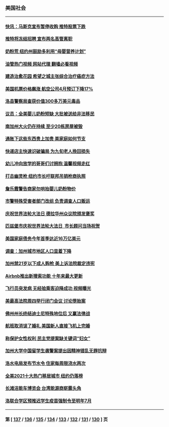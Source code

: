 ### 美国社会
---
#### [快讯：马斯克宣布暂停收购 推特股票下跌](../../pages/ncid1078160/n13735724.md?05132045) 
#### [推特将冻结招聘 宣布两名高管离职](../../pages/ncid1078160/n13734872.md?05132045) 
#### [奶粉荒 纽约州鼓励多利用“母婴营养计划”](../../pages/ncid1078160/n13735146.md?05132045) 
#### [油管热门视频 网站代理 翻墙必看视频](http://209.222.30.114:81/youtube.html?05132045)
#### [建造治愈花园 希望之城主张综合治疗癌症方法](../../pages/ncid1078160/n13735052.md?05132045) 
#### [美国机票价格飙涨 航空公司4月预订下降17%](../../pages/ncid1078160/n13734941.md?05132045) 
#### [洛县警察局查获价值300多万美元毒品](../../pages/ncid1078160/n13735012.md?05132045) 
#### [议员：全美婴儿奶粉短缺 大批被送给非法移民](../../pages/ncid1078160/n13734874.md?05132045) 
#### [南加州大火仍在持续 至少20栋房屋被毁](../../pages/ncid1078160/n13734878.md?05132045) 
#### [通胀下这些东西贵上加贵 美家庭如何节支](../../pages/ncid1078160/n13734745.md?05132045) 
#### [快递店主快速识破骗局 为九旬老人挽回损失](../../pages/ncid1078160/n13734221.md?05132045) 
#### [幼儿冲向放学的哥哥们讨拥抱 温馨视频走红](../../pages/ncid1078160/n13734236.md?05132045) 
#### [打击幽灵枪 纽约市长吁联邦吊销枪商执照](../../pages/ncid1078160/n13734001.md?05132045) 
#### [詹乐霞警告商家勿哄抬婴儿奶粉物价](../../pages/ncid1078160/n13734020.md?05132045) 
#### [市警特殊受害者部门改组 负责调查人口贩运](../../pages/ncid1078160/n13734039.md?05132045) 
#### [庆祝世界法轮大法日 德拉华州众议院颁发褒奖](../../pages/ncid1078160/n13734035.md?05132045) 
#### [匹兹堡市庆祝世界法轮大法日  市长顾问当场祝贺](../../pages/ncid1078160/n13733964.md?05132045) 
#### [美国家庭债务今年首季达近16万亿美元](../../pages/ncid1078160/n13733923.md?05132045) 
#### [调查：加州城市地区人口显着下降](../../pages/ncid1078160/n13733882.md?05132045) 
#### [加州禁21岁以下成人购枪 美上诉法院裁定违宪](../../pages/ncid1078160/n13733712.md?05132045) 
#### [Airbnb推出新搜索功能 十年来最大更新](../../pages/ncid1078160/n13733776.md?05132045) 
#### [飞行员突发病 无经验乘客迫降成功 视频曝光](../../pages/ncid1078160/n13733707.md?05132045) 
#### [美最高法院周四举行闭门会议 讨论堕胎案](../../pages/ncid1078160/n13733554.md?05132045) 
#### [佛州州长终结迪士尼特殊地位后 又赢法律战](../../pages/ncid1078160/n13733406.md?05132045) 
#### [航班取消误了婚礼 美国新人直接飞机上完婚](../../pages/ncid1078160/n13733277.md?05132045) 
#### [称保护女性权利 民主党提案缺关键词“妇女”](../../pages/ncid1078160/n13732497.md?05132045) 
#### [加州大学中国留学生袭警案提出因精神错乱无罪抗辩](../../pages/ncid1078160/n13733007.md?05132045) 
#### [洛水电局发布节水令 住家每周限浇水两次](../../pages/ncid1078160/n13732770.md?05132045) 
#### [全美2021十大热门移居城市 纽约仍落榜](../../pages/ncid1078160/n13732809.md?05132045) 
#### [长滩洁能车博览会 台湾能源商崭露头角](../../pages/ncid1078160/n13732703.md?05132045) 
#### [洛联合学区预推迟学生疫苗强制令至明年7月](../../pages/ncid1078160/n13732654.md?05132045) 

---
#### 第 [ [137](./137.md?05132045) / [136](./136.md?05132045) / [135](./135.md?05132045) / [134](./134.md?05132045) / [133](./133.md?05132045) / [132](./132.md?05132045) / [131](./131.md?05132045) / [130](./130.md?05132045) ] 页
